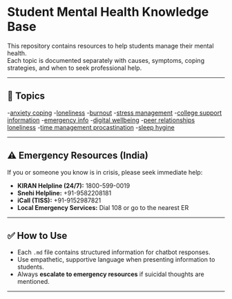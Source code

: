 # Student Mental Health Knowledge Base

This repository contains resources to help students manage their mental health.  
Each topic is documented separately with causes, symptoms, coping strategies, and when to seek professional help.  

---

## 📖 Topics

 -[anxiety coping](knowledge_base/02_anxiety_coping.md)
 -[loneliness](knowledge_base/04_loneliness.md)
 -[burnout](knowledge_base/05_burnout.md)
 -[stress management](knowledge_base/06_stress_management.md)
 -[college support information](knowledge_base/03_college_support_info.md)
 -[emergency info](knowledge_base/07_emergency.md)
 -[digital wellbeing](knowledge_base/08_digital_wellbeing.md)
 -[peer relationships loneliness](knowledge_base/09_peer_relationships_loneliness)
 -[time management procastination](knowledge_base/10_time_management_procrastrination.md)
 -[sleep hygine](knowledge_base/11_sleep_hygiene.md)
 
---

## ⚠️ Emergency Resources (India)
If you or someone you know is in crisis, please seek immediate help:  

- **KIRAN Helpline (24/7):** 1800-599-0019  
- **Snehi Helpline:** +91-9582208181  
- **iCall (TISS):** +91-9152987821  
- **Local Emergency Services:** Dial 108 or go to the nearest ER  

---

## ✅ How to Use
- Each `.md` file contains structured information for chatbot responses.  
- Use empathetic, supportive language when presenting information to students.  
- Always **escalate to emergency resources** if suicidal thoughts are mentioned.  

---